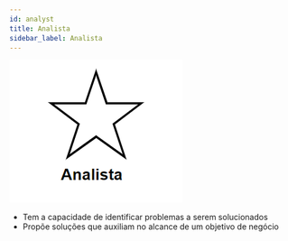 ```yaml
---
id: analyst
title: Analista
sidebar_label: Analista
---
```

![Estrela do representante do produto](/img/competences/analyst.png)

- Tem a capacidade de identificar problemas a serem solucionados
- Propõe soluções que auxiliam no alcance de um objetivo de negócio

